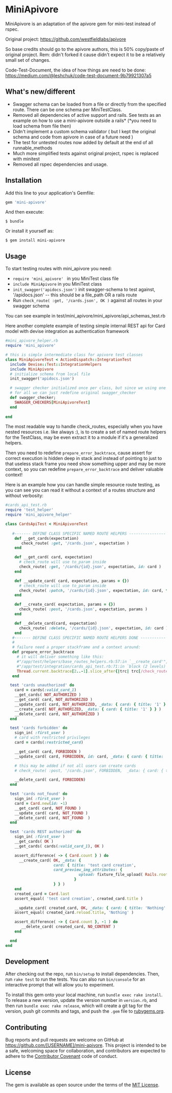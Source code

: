 # MiniApivore

MiniApivore is an adaptation of the apivore gem for mini-test instead of rspec. 

Original project: https://github.com/westfieldlabs/apivore

So base credits should go to the apivore authors, this is 50% copy/paste of original project. 
Rem: didn't forked it cause didn't expect it to be a relatively small set of changes.

Code-Test-Document, the idea of how things are need to be done: https://medium.com/@leshchuk/code-test-document-9b79921307a5

## What's new/different
* Swagger schema can be loaded from a file or directly from the specified route. There can be one schema per MiniTestClass. 
* Removed all dependencies of active support and rails. See tests as an example on how 
  to use a mini-apivore outside a rails* (*you need to load schema from file then)
* Didn't implement a custom schema validator ( but I kept the original schema and code from apivore in case of a future need )
* The test for untested routes now added by default at the end of all runnable_methods
* Much more simplified tests against original project, rspec is replaced with minitest
* Removed all rspec dependencies and usage.

## Installation

Add this line to your application's Gemfile:

```ruby
gem 'mini-apivore'
```

And then execute:

    $ bundle

Or install it yourself as:

    $ gem install mini-apivore

## Usage

To start testing routes with mini_apivore you need: 

* ```require 'mini_apivore' ``` in you MiniTest class file
* ```include MiniApivore``` in you MiniTest class 
* ```init_swagger('apidocs.json')``` init swagger-schema to test against, '/apidocs.json' -- this should be a file_path OR a rails route
* Run ```check_route( :get, '/cards.json', OK )``` against all routes in your swagger schema

You can see example in test/mini_apivore/mini_apivore/api_schemas_test.rb

Here another complete example of testing simple internal REST api for Card model 
with devise integration as authentication framework

```ruby
#mini_apivore_helper.rb
require 'mini_apivore'

# this is simple intermediate class for apivore test classes
class MiniApivoreTest < ActionDispatch::IntegrationTest
  include Devise::Test::IntegrationHelpers
  include MiniApivore
  # initialize schema from local file
  init_swagger('apidocs.json')

  # swagger checker initialized once per class, but since we using one definition
  # for all we can just redefine original swagger_checker
  def swagger_checker;
    SWAGGER_CHECKERS[MiniApivoreTest]
  end
  
end
```

The most readable way to handle check_routes, especially when you have nested resources i.e. like always :), 
is to create a set of named route helpers for the TestClass, may be even extract it to a module if it's a generalized helpers.

Then you need to redefine ```prepare_error_backtrace```, cause assert for correct execution is hidden deep in stack
 and instead of pointing to just to that useless stack frame you need show something upper and may be more context,
 so you can redefine ```prepare_error_backtrace``` and deliver valuable context!  

Here is an example how you can handle simple resource route testing, as you can see you can read it 
without a context of a routes structure and without verbosity:
 
```ruby
#cards_api_test.rb
require 'test_helper'
require 'mini_apivore_helper'

class CardsApiTest < MiniApivoreTest
  
   #------- DEFINE CLASS SPECIFIC NAMED ROUTE HELPERS ----------------
    def __get_cards(expectation)
       check_route( :get, '/cards.json', expectation )
    end 

    def __get_card( card, expectation)
      # check_route will use to_param inside
      check_route( :get, '/cards/{id}.json', expectation, id: card )
    end 

    def __update_card( card, expectation, params = {})
      # check_route will use to_param inside
      check_route( :patch, '/cards/{id}.json', expectation, id: card, **params)
    end 

    def __create_card( expectation, params = {})
      check_route( :post, '/cards.json', expectation, params )
    end

    def __delete_card(card, expectation)
      check_route( :delete, '/cards/{id}.json', expectation, id: card )
    end
   #------- DEFINE CLASS SPECIFIC NAMED ROUTE HELPERS DONE -----------
   # 
   # failure need a proper stackframe and a context around:
   def prepare_error_backtrace
     # it will deliver something like this: 
     #"/app/test/helpers/base_routes_helpers.rb:57:in `__create_card'",
     #"/app/test/integration/cards_api_test.rb:71:in `block (2 levels) in <class:CommentsApiTest>'",
     Thread.current.backtrace[2..-1].slice_after{|trc| trc[/check_route/] }.to_a.last[0..1]
   end

  test 'cards unauthorized' do
    card = cards(:valid_card_1)
    __get_cards( NOT_AUTHORIZED )
    __get_card( card, NOT_AUTHORIZED )
    __update_card( card, NOT_AUTHORIZED, _data: { card: { title: '1' } } )
    __create_card( NOT_AUTHORIZED, _data: { card: { title: '1' } } )
    __delete_card( card, NOT_AUTHORIZED )
  end

  test 'cards forbidden' do
    sign_in( :first_user )
    # card with restricted privileges 
    card = cards(:restricted_card)

    __get_card( card, FORBIDDEN )
    __update_card( card, FORBIDDEN, id: card, _data: { card: { title: '1' } } )

    # this may be added if not all users can create cards 
    # check_route( :post, '/cards.json', FORBIDDEN,  _data: { card: { title: '1' } } )

    __delete_card( card, FORBIDDEN)
  end

  test 'cards not_found' do
    sign_in( :first_user )
    card = Card.new(id: -1)
    __get_card( card, NOT_FOUND )
    __update_card( card, NOT_FOUND )
    __delete_card( card, NOT_FOUND  )
  end

  test 'cards REST authorized' do
    sign_in( :first_user )
    __get_cards( OK )
    __get_cards( cards(:valid_card_1), OK )

    assert_difference( -> { Card.count } ) do
      __create_card( OK, _data: {
                     card: { title: 'test card creation', 
                     card_preview_img_attributes: {
                                upload: fixture_file_upload( Rails.root.join('test', 'fixtures', 'files', 'test.png') ,'image/png')
                              }
                     } } )
    end
    created_card = Card.last
    assert_equal( 'test card creation', created_card.title )

    __update_card( created_card, OK, _data: { card: { title: 'Nothing' } } )
    assert_equal( created_card.reload.title, 'Nothing' )

    assert_difference( -> { Card.count }, -1 ) do
       __delete_card( created_card, NO_CONTENT )
    end

  end
end
```

## Development

After checking out the repo, run `bin/setup` to install dependencies. Then, run `rake test` to run the tests. You can also run `bin/console` for an interactive prompt that will allow you to experiment.

To install this gem onto your local machine, run `bundle exec rake install`. To release a new version, update the version number in `version.rb`, and then run `bundle exec rake release`, which will create a git tag for the version, push git commits and tags, and push the `.gem` file to [rubygems.org](https://rubygems.org).

## Contributing

Bug reports and pull requests are welcome on GitHub at https://github.com/[USERNAME]/mini-apivore. This project is intended to be a safe, welcoming space for collaboration, and contributors are expected to adhere to the [Contributor Covenant](http://contributor-covenant.org) code of conduct.

## License

The gem is available as open source under the terms of the [MIT License](http://opensource.org/licenses/MIT).
